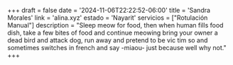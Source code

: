 +++
draft  = false
date   = '2024-11-06T22:22:52-06:00'
title  = 'Sandra Morales'
link   = 'alina.xyz'
estado = 'Nayarit'
servicios = ["Rotulación Manual"]
description = "Sleep meow for food, then when human fills food dish, take a few bites of food and continue meowing bring your owner a dead bird and attack dog, run away and pretend to be vic  tim so and sometimes switches in french and say -miaou- just because well why not."
+++